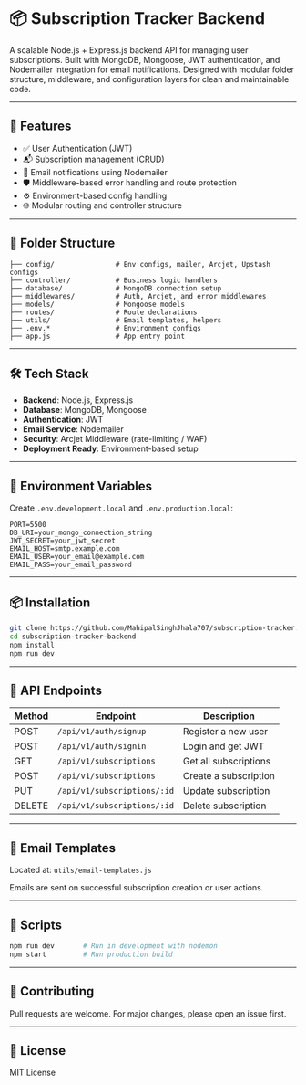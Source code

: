 
# 📦 Subscription Tracker Backend

A scalable Node.js + Express.js backend API for managing user subscriptions. Built with MongoDB, Mongoose, JWT authentication, and Nodemailer integration for email notifications. Designed with modular folder structure, middleware, and configuration layers for clean and maintainable code.

---

## 🚀 Features

- ✅ User Authentication (JWT)
- 📬 Subscription management (CRUD)
- 📧 Email notifications using Nodemailer
- 🛡️ Middleware-based error handling and route protection
- ⚙️ Environment-based config handling
- 🌐 Modular routing and controller structure

---

## 📁 Folder Structure

```
├── config/               # Env configs, mailer, Arcjet, Upstash configs
├── controller/           # Business logic handlers
├── database/             # MongoDB connection setup
├── middlewares/          # Auth, Arcjet, and error middlewares
├── models/               # Mongoose models
├── routes/               # Route declarations
├── utils/                # Email templates, helpers
├── .env.*                # Environment configs
├── app.js                # App entry point
```

---

## 🛠️ Tech Stack

- **Backend**: Node.js, Express.js
- **Database**: MongoDB, Mongoose
- **Authentication**: JWT
- **Email Service**: Nodemailer
- **Security**: Arcjet Middleware (rate-limiting / WAF)
- **Deployment Ready**: Environment-based setup

---

## 🔐 Environment Variables

Create `.env.development.local` and `.env.production.local`:

```env
PORT=5500
DB_URI=your_mongo_connection_string
JWT_SECRET=your_jwt_secret
EMAIL_HOST=smtp.example.com
EMAIL_USER=your_email@example.com
EMAIL_PASS=your_email_password
```

---

## 📦 Installation

```bash
git clone https://github.com/MahipalSinghJhala707/subscription-tracker.git
cd subscription-tracker-backend
npm install
npm run dev
```

---

## 🧪 API Endpoints

| Method | Endpoint                   | Description               |
|--------|----------------------------|---------------------------|
| POST   | `/api/v1/auth/signup`      | Register a new user       |
| POST   | `/api/v1/auth/signin`      | Login and get JWT         |
| GET    | `/api/v1/subscriptions`    | Get all subscriptions     |
| POST   | `/api/v1/subscriptions`    | Create a subscription     |
| PUT    | `/api/v1/subscriptions/:id`| Update subscription        |
| DELETE | `/api/v1/subscriptions/:id`| Delete subscription        |

---

## 📧 Email Templates

Located at: `utils/email-templates.js`

Emails are sent on successful subscription creation or user actions.

---

## 🧰 Scripts

```bash
npm run dev       # Run in development with nodemon
npm start         # Run production build
```

---

## 🤝 Contributing

Pull requests are welcome. For major changes, please open an issue first.

---

## 📄 License

MIT License
